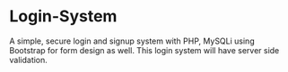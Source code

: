 # Login-System
A simple, secure login and signup system with PHP, MySQLi using Bootstrap for form design as well. This login system will have server side validation.
